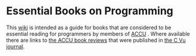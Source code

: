 Essential Books on Programming
==============================

This [wiki](https://github.com/accu-org/essential-books/wiki) is intended as a guide for books that are considered to be essential reading for programmers by members of [ACCU](http://accu.org/) . Where available there are links to [the ACCU book reviews](http://accu.org/index.php?module=bookreviews&func=search) that were published in [the C Vu journal](http://accu.org/index.php/cvujournal).
